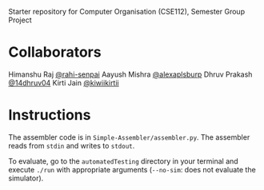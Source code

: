 Starter repository for Computer Organisation (CSE112), Semester Group Project

# Collaborators
Himanshu Raj [@rahi-senpai](https://www.github.com/rahi-senpai)
Aayush Mishra [@alexaplsburp](https://www.github.com/alexaplsburp)
Dhruv Prakash [@14dhruv04](https://www.github.com/14dhruv04)
Kirti Jain [@kiwiikirtii](https://www.github.com/kiwiikirtii)

# Instructions
The assembler code is in `Simple-Assembler/assembler.py`.
The assembler reads from `stdin` and writes to `stdout`.

To evaluate, go to the `automatedTesting` directory in your terminal and execute `./run` with appropriate arguments (`--no-sim`: does not evaluate the simulator).